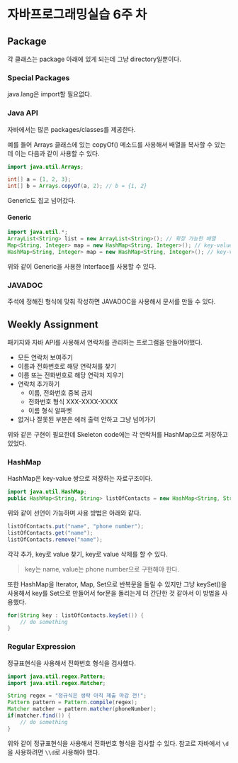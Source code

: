 # 자바프로그래밍실습 6주 차

## Package

각 클래스는 package 아래에 있게 되는데 그냥 directory일뿐이다.

### Special Packages

java.lang은 import할 필요없다.

### Java API

자바에서는 많은 packages/classes를 제공한다.

예를 들어 Arrays 클래스에 있는 copyOf() 메소드를 사용해서 배열을 복사할 수 있는데 이는 다음과 같이 사용할 수 있다.

``` java
import java.util.Arrays;

int[] a = {1, 2, 3};
int[] b = Arrays.copyOf(a, 2); // b = {1, 2}
```

Generic도 집고 넘어갔다.

#### Generic

``` java
import java.util.*;
ArrayList<String> list = new ArrayList<String>(); // 확장 가능한 배열
Map<String, Integer> map = new HashMap<String, Integer>(); // key-value 쌍
HashMap<String, Integer> map = new HashMap<String, Integer>(); // key-value 쌍
```

위와 같이 Generic을 사용한 Interface를 사용할 수 있다.

### JAVADOC

주석에 정해진 형식에 맞춰 작성하면 JAVADOC을 사용해서 문서를 만들 수 있다.

## Weekly Assignment

패키지와 자바 API를 사용해서 연락처를 관리하는 프로그램을 만들어야했다.

- 모든 연락처 보여주기
- 이름과 전화번호로 해당 연락처를 찾기
- 이름 또는 전화번호로 해당 연락처 지우기
- 연락처 추가하기
  - 이름, 전화번호 중복 금지
  - 전화번호 형식 XXX-XXXX-XXXX
  - 이름 형식 알파벳
- 없거나 잘못된 부분은 에러 출력 안하고 그냥 넘어가기

위와 같은 구현이 필요한데 Skeleton code에는 각 연락처를 HashMap으로 저장하고 있었다.

### HashMap

HashMap은 key-value 쌍으로 저장하는 자료구조이다.

``` java
import java.util.HashMap;
public HashMap<String, String> listOfContacts = new HashMap<String, String>();
```

위와 같이 선언이 가능하며 사용 방법은 아래와 같다.

``` java
listOfContacts.put("name", "phone number");
listOfContacts.get("name");
listOfContacts.remove("name");
```

각각 추가, key로 value 찾기, key로 value 삭제를 할 수 있다.

> key는 name, value는 phone number으로 구현해야 한다.

또한 HashMap을 Iterator, Map, Set으로 반복문을 돌릴 수 있지만 그냥 keySet()을 사용해서 key를 Set으로 만들어서 for문을 돌리는게 더 간단한 것 같아서 이 방법을 사용했다.

``` java
for(String key : listOfContacts.keySet()) {
    // do something
}
```

### Regular Expression

정규표현식을 사용해서 전화번호 형식을 검사했다.

``` java
import java.util.regex.Pattern;
import java.util.regex.Matcher;

String regex = "정규식은 생략 아직 제출 마감 전!";
Pattern pattern = Pattern.compile(regex);
Matcher matcher = pattern.matcher(phoneNumber);
if(matcher.find()) {
    // do something
}
```

위와 같이 정규표현식을 사용해서 전화번호 형식을 검사할 수 있다. 참고로 자바에서 `\d`을 사용하려면 `\\d`로 사용해야 했다.
